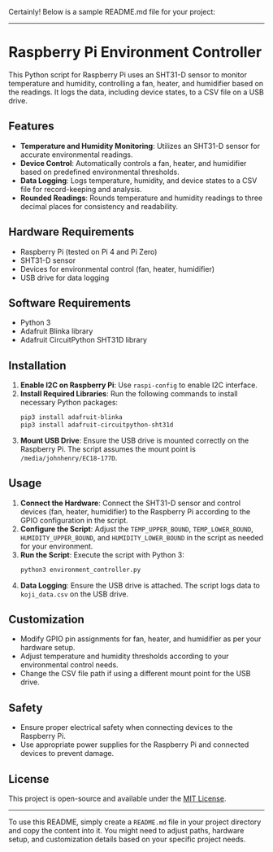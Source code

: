 Certainly! Below is a sample README.md file for your project:

---

# Raspberry Pi Environment Controller

This Python script for Raspberry Pi uses an SHT31-D sensor to monitor temperature and humidity, controlling a fan, heater, and humidifier based on the readings. It logs the data, including device states, to a CSV file on a USB drive.

## Features

- **Temperature and Humidity Monitoring**: Utilizes an SHT31-D sensor for accurate environmental readings.
- **Device Control**: Automatically controls a fan, heater, and humidifier based on predefined environmental thresholds.
- **Data Logging**: Logs temperature, humidity, and device states to a CSV file for record-keeping and analysis.
- **Rounded Readings**: Rounds temperature and humidity readings to three decimal places for consistency and readability.

## Hardware Requirements

- Raspberry Pi (tested on Pi 4 and Pi Zero)
- SHT31-D sensor
- Devices for environmental control (fan, heater, humidifier)
- USB drive for data logging

## Software Requirements

- Python 3
- Adafruit Blinka library
- Adafruit CircuitPython SHT31D library

## Installation

1. **Enable I2C on Raspberry Pi**: Use `raspi-config` to enable I2C interface.
2. **Install Required Libraries**: Run the following commands to install necessary Python packages:
   ```bash
   pip3 install adafruit-blinka
   pip3 install adafruit-circuitpython-sht31d
   ```
3. **Mount USB Drive**: Ensure the USB drive is mounted correctly on the Raspberry Pi. The script assumes the mount point is `/media/johnhenry/EC18-177D`.

## Usage

1. **Connect the Hardware**: Connect the SHT31-D sensor and control devices (fan, heater, humidifier) to the Raspberry Pi according to the GPIO configuration in the script.
2. **Configure the Script**: Adjust the `TEMP_UPPER_BOUND`, `TEMP_LOWER_BOUND`, `HUMIDITY_UPPER_BOUND`, and `HUMIDITY_LOWER_BOUND` in the script as needed for your environment.
3. **Run the Script**: Execute the script with Python 3:
   ```bash
   python3 environment_controller.py
   ```
4. **Data Logging**: Ensure the USB drive is attached. The script logs data to `koji_data.csv` on the USB drive.

## Customization

- Modify GPIO pin assignments for fan, heater, and humidifier as per your hardware setup.
- Adjust temperature and humidity thresholds according to your environmental control needs.
- Change the CSV file path if using a different mount point for the USB drive.

## Safety

- Ensure proper electrical safety when connecting devices to the Raspberry Pi.
- Use appropriate power supplies for the Raspberry Pi and connected devices to prevent damage.

## License

This project is open-source and available under the [MIT License](LICENSE.md).

---

To use this README, simply create a `README.md` file in your project directory and copy the content into it. You might need to adjust paths, hardware setup, and customization details based on your specific project needs.
